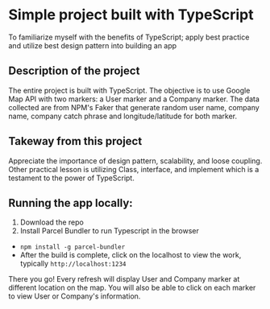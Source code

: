 # Simple project built with TypeScript
To familiarize myself with the benefits of TypeScript; apply best practice and utilize best design pattern into building an app

## Description of the project
The entire project is built with TypeScript. The objective is to use Google Map API with two markers: a User marker and a Company marker. The data collected are from NPM's Faker that generate random user name, company name, company catch phrase and longitude/latitude for both marker.

## Takeway from this project
Appreciate the importance of design pattern, scalability, and loose coupling. Other practical lesson is utilizing Class, interface, and implement which is a testament to the power of TypeScript.

## Running the app locally:

1. Download the repo
2. Install Parcel Bundler to run Typescript in the browser
  * `npm install -g parcel-bundler`
  * After the build is complete, click on the localhost to view the work, typically `http://localhost:1234`

There you go! Every refresh will display User and Company marker at different location on the map. You will also be able to click on each marker to view User or Company's information.